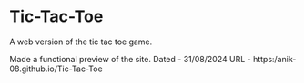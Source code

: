 # Tic-Tac-Toe
A web version of the tic tac toe game.

Made a functional preview of the site. Dated - 31/08/2024
URL - https:/anik-08.github.io/Tic-Tac-Toe
